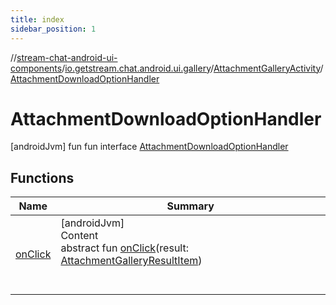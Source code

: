 ```yaml
---
title: index
sidebar_position: 1
---
```

//[stream-chat-android-ui-components](../../../../index.md)/[io.getstream.chat.android.ui.gallery](../../index.md)/[AttachmentGalleryActivity](../index.md)/[AttachmentDownloadOptionHandler](index.md)



# AttachmentDownloadOptionHandler  
 [androidJvm] fun fun interface [AttachmentDownloadOptionHandler](index.md)   


## Functions  
  
|  Name |  Summary | 
|---|---|
| <a name="io.getstream.chat.android.ui.gallery/AttachmentGalleryActivity.AttachmentDownloadOptionHandler/onClick/#io.getstream.chat.android.ui.gallery.AttachmentGalleryResultItem/PointingToDeclaration/"></a>[onClick](onClick.md)| <a name="io.getstream.chat.android.ui.gallery/AttachmentGalleryActivity.AttachmentDownloadOptionHandler/onClick/#io.getstream.chat.android.ui.gallery.AttachmentGalleryResultItem/PointingToDeclaration/"></a>[androidJvm]  <br/>Content  <br/>abstract fun [onClick](onClick.md)(result: [AttachmentGalleryResultItem](../../AttachmentGalleryResultItem/index.md))  <br/><br/><br/>|


